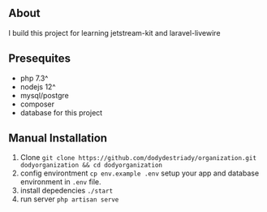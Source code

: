 ## About 
I build this project for learning jetstream-kit and laravel-livewire

## Presequites
- php 7.3^
- nodejs 12^
- mysql/postgre
- composer
- database for this project

## Manual Installation
1. Clone
`git clone https://github.com/dodydestriady/organization.git dodyorganization && cd dodyorganization `
2. config environtment
`cp env.example .env` setup your app and database environment in `.env` file.
3. install depedencies
`./start`
4. run server
`php artisan serve`
